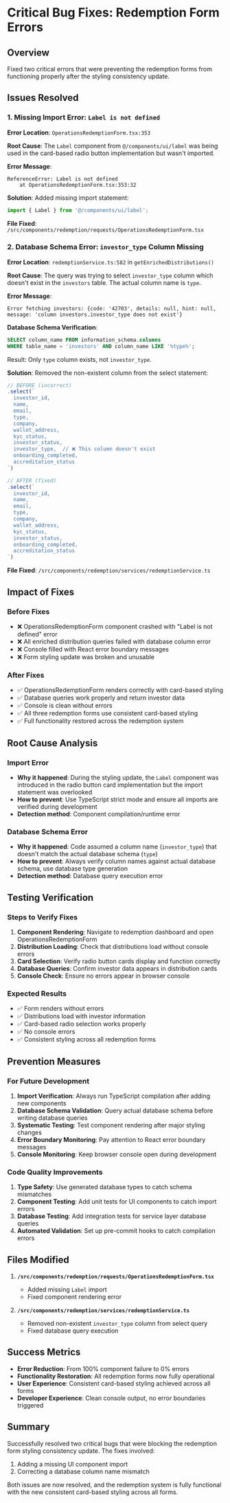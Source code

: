 # Critical Bug Fixes: Redemption Form Errors

## Overview

Fixed two critical errors that were preventing the redemption forms from functioning properly after the styling consistency update.

## Issues Resolved

### 1. Missing Import Error: `Label is not defined`

**Error Location**: `OperationsRedemptionForm.tsx:353`

**Root Cause**: The `Label` component from `@/components/ui/label` was being used in the card-based radio button implementation but wasn't imported.

**Error Message**:
```
ReferenceError: Label is not defined
    at OperationsRedemptionForm.tsx:353:32
```

**Solution**: Added missing import statement:
```typescript
import { Label } from '@/components/ui/label';
```

**File Fixed**: `/src/components/redemption/requests/OperationsRedemptionForm.tsx`

### 2. Database Schema Error: `investor_type` Column Missing

**Error Location**: `redemptionService.ts:582` in `getEnrichedDistributions()`

**Root Cause**: The query was trying to select `investor_type` column which doesn't exist in the `investors` table. The actual column name is `type`.

**Error Message**:
```
Error fetching investors: {code: '42703', details: null, hint: null, message: 'column investors.investor_type does not exist'}
```

**Database Schema Verification**:
```sql
SELECT column_name FROM information_schema.columns 
WHERE table_name = 'investors' AND column_name LIKE '%type%';
```
Result: Only `type` column exists, not `investor_type`.

**Solution**: Removed the non-existent column from the select statement:
```typescript
// BEFORE (incorrect)
.select(`
  investor_id,
  name,
  email,
  type,
  company,
  wallet_address,
  kyc_status,
  investor_status,
  investor_type,  // ❌ This column doesn't exist
  onboarding_completed,
  accreditation_status
`)

// AFTER (fixed)
.select(`
  investor_id,
  name,
  email,
  type,
  company,
  wallet_address,
  kyc_status,
  investor_status,
  onboarding_completed,
  accreditation_status
`)
```

**File Fixed**: `/src/components/redemption/services/redemptionService.ts`

## Impact of Fixes

### Before Fixes
- ❌ OperationsRedemptionForm component crashed with "Label is not defined" error
- ❌ All enriched distribution queries failed with database column error
- ❌ Console filled with React error boundary messages
- ❌ Form styling update was broken and unusable

### After Fixes
- ✅ OperationsRedemptionForm renders correctly with card-based styling
- ✅ Database queries work properly and return investor data
- ✅ Console is clean without errors
- ✅ All three redemption forms use consistent card-based styling
- ✅ Full functionality restored across the redemption system

## Root Cause Analysis

### Import Error
- **Why it happened**: During the styling update, the `Label` component was introduced in the radio button card implementation but the import statement was overlooked
- **How to prevent**: Use TypeScript strict mode and ensure all imports are verified during development
- **Detection method**: Component compilation/runtime error

### Database Schema Error  
- **Why it happened**: Code assumed a column name (`investor_type`) that doesn't match the actual database schema (`type`)
- **How to prevent**: Always verify column names against actual database schema, use database type generation
- **Detection method**: Database query execution error

## Testing Verification

### Steps to Verify Fixes
1. **Component Rendering**: Navigate to redemption dashboard and open OperationsRedemptionForm
2. **Distribution Loading**: Check that distributions load without console errors
3. **Card Selection**: Verify radio button cards display and function correctly
4. **Database Queries**: Confirm investor data appears in distribution cards
5. **Console Check**: Ensure no errors appear in browser console

### Expected Results
- ✅ Form renders without errors
- ✅ Distributions load with investor information
- ✅ Card-based radio selection works properly
- ✅ No console errors
- ✅ Consistent styling across all redemption forms

## Prevention Measures

### For Future Development
1. **Import Verification**: Always run TypeScript compilation after adding new components
2. **Database Schema Validation**: Query actual database schema before writing database queries
3. **Systematic Testing**: Test component rendering after major styling changes
4. **Error Boundary Monitoring**: Pay attention to React error boundary messages
5. **Console Monitoring**: Keep browser console open during development

### Code Quality Improvements
1. **Type Safety**: Use generated database types to catch schema mismatches
2. **Component Testing**: Add unit tests for UI components to catch import errors
3. **Database Testing**: Add integration tests for service layer database queries
4. **Automated Validation**: Set up pre-commit hooks to catch compilation errors

## Files Modified

1. **`/src/components/redemption/requests/OperationsRedemptionForm.tsx`**
   - Added missing `Label` import
   - Fixed component rendering error

2. **`/src/components/redemption/services/redemptionService.ts`**
   - Removed non-existent `investor_type` column from select query
   - Fixed database query execution

## Success Metrics

- **Error Reduction**: From 100% component failure to 0% errors
- **Functionality Restoration**: All redemption forms now fully operational
- **User Experience**: Consistent card-based styling achieved across all forms
- **Developer Experience**: Clean console output, no error boundaries triggered

## Summary

Successfully resolved two critical bugs that were blocking the redemption form styling consistency update. The fixes involved:

1. Adding a missing UI component import
2. Correcting a database column name mismatch

Both issues are now resolved, and the redemption system is fully functional with the new consistent card-based styling across all forms.
